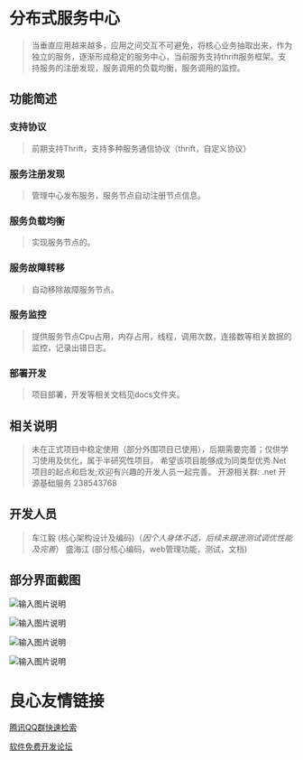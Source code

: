 # 分布式服务中心 #
> 当垂直应用越来越多，应用之间交互不可避免，将核心业务抽取出来，作为独立的服务，逐渐形成稳定的服务中心，当前服务支持thrift服务框架。支持服务的注册发现，服务调用的负载均衡，服务调用的监控。
## 功能简述 ##
### 支持协议 ###
> 前期支持Thrift，支持多种服务通信协议（thrift，自定义协议）
### 服务注册发现
> 管理中心发布服务，服务节点自动注册节点信息。
### 服务负载均衡
> 实现服务节点的。
### 服务故障转移
>  自动移除故障服务节点。
### 服务监控
>  提供服务节点Cpu占用，内存占用，线程，调用次数，连接数等相关数据的监控，记录出错日志。
### 部署开发
>  项目部署，开发等相关文档见docs文件夹。
## 相关说明
>  未在正式项目中稳定使用（部分外围项目已使用），后期需要完善；仅供学习使用及优化，属于半研究性项目。 
>  希望该项目能够成为同类型优秀.Net项目的起点和启发;欢迎有兴趣的开发人员一起完善。 
>   开源相关群: .net 开源基础服务 238543768 
## 开发人员
>  车江毅 (核心架构设计及编码)（*因个人身体不适，后续未跟进测试调优性能及完善*） 
>  盛海江 (部分核心编码，web管理功能，测试，文档)  
## 部分界面截图
![输入图片说明](http://git.oschina.net/uploads/images/2016/0229/102037_a4fc97e8_414982.png "在这里输入图片标题")


![输入图片说明](http://git.oschina.net/uploads/images/2016/0229/102046_692791b1_414982.png "在这里输入图片标题")


![输入图片说明](http://git.oschina.net/uploads/images/2016/0229/102055_04860627_414982.png "在这里输入图片标题")


![输入图片说明](http://git.oschina.net/uploads/images/2016/0229/102103_94d45664_414982.png "在这里输入图片标题")


 # 良心友情链接

[腾讯QQ群快速检索](http://u.720life.cn/s/8cf73f7c)

[软件免费开发论坛](http://u.720life.cn/s/bbb01dc0)